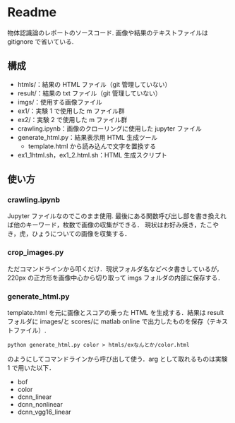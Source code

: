 # Readme

物体認識論のレポートのソースコード. 画像や結果のテキストファイルは gitignore で省いている.

## 構成

- htmls/：結果の HTML ファイル（git 管理していない）
- result/：結果の txt ファイル（git 管理していない）
- imgs/：使用する画像ファイル
- ex1/：実験 1 で使用した m ファイル群
- ex2/：実験 2 で使用した m ファイル群
- crawling.ipynb：画像のクローリングに使用した jupyter ファイル
- generate_html.py：結果表示用 HTML 生成ツール
  - template.html から読み込んで文字を置換する
- ex1_1html.sh，ex1_2.html.sh：HTML 生成スクリプト

## 使い方

### crawling.ipynb

Jupyter ファイルなのでこのまま使用. 最後にある関数呼び出し部を書き換えれば他のキーワード，枚数で画像の収集ができる．
現状はお好み焼き，たこやき，虎，ひょうについての画像を収集する．

### crop_images.py

ただコマンドラインから叩くだけ．現状フォルダ名などベタ書きしているが，220px の正方形を画像中心から切り取って imgs フォルダの内部に保存する．

### generate_html.py

template.html を元に画像とスコアの乗った HTML を生成する．結果は result フォルダに images/と scores/に matlab online で出力したものを保存（テキストファイル）.

```
python generate_html.py color > htmls/exなんとか/color.html
```

のようにしてコマンドラインから呼び出して使う．arg として取れるものは実験 1 で用いた以下．

- bof
- color
- dcnn_linear
- dcnn_nonlinear
- dcnn_vgg16_linear
